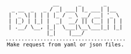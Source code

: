 <div align="center">
<pre>
              __      _       _     
 _ __  _   _ / _| ___| |_ ___| |__  
| '_ \| | | | |_ / _ \ __/ __| '_ \ 
| |_) | |_| |  _|  __/ || (__| | | |
| .__/ \__, |_|  \___|\__\___|_| |_|
|_|    |___/
......................................
Make request from yaml or json files.

</pre>
</div>
